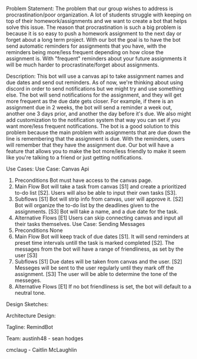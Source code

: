Problem Statement: 
The problem that our group wishes to address is procrastination/poor organization. A lot of students struggle with keeping on top of their homework/assignments and we want to create a bot that helps solve this issue. The reason that procrastination is such a big problem is because it is so easy to push a homework assignment to the next day or forget about a long term project. With our bot the goal is to have the bot send automatic reminders for assignments that you have, with the reminders being more/less frequent depending on how close the assignment is. With "frequent" reminders about your future assignments it will be much harder to procrastinate/forget about assignments.

Description:
This bot will use a canvas api to take assignment names and due dates and send out reminders. As of now, we're thinking about using discord in order to send notifications but we might try and use something else. The bot will send notifications for the assignment, and they will get more frequent as the due date gets closer. For example, if there is an assignment due in 2 weeks, the bot will send a reminder a week out, another one 3 days prior, and another the day before it's due. We also might add customization to the notification system that way you can set if you want more/less frequent notifications. The bot is a good solution to this problem because the main problem with assignments that are due down the line is remembering that the assignment is due. With the reminders, users will remember that they have the assignment due. Our bot will have a feature that allows you to make the bot more/less friendly to make it seem like you're talking to a friend or just getting notifications.

Use Cases:
  Use Case: Canvas Api
  1. Preconditions
      Bot must have access to the canvas page.
  3. Main Flow
      Bot will take a task from canvas [S1] and create a prioritized to-do list [S2]. Users will also be able to input their own tasks [S3].
  3. Subflows
      [S1] Bot will strip info from canvas, user will approve it.
      [S2] Bot will organize the to-do list by the deadlines given to the assignments.
      [S3] Bot will take a name, and a due date for the task.
  4. Alternative Flows
      [E1] Users can skip connecting canvas and input all their tasks themselves.
  Use Case: Sending Messages
  1. Preconditions
      None
  2. Main Flow
      Bot will keep track of due dates [S1]. It will send reminders at preset time intervals untill the task is marked completed [S2]. The messages from the bot will have a range of friendliness, as set by the user [S3]
  3. Subflows
      [S1] Due dates will be taken from canvas and the user.
      [S2] Messeges will be sent to the user regularly until they mark off the assignment.
      [S3] The user will be able to determine the tone of the messeges.
  4. Alternative Flows
      [E1] If no bot friendliness is set, the bot will default to a neutral tone.

Design Sketches: 


Architecture Design:


Tagline: RemindBot


Team: 
austinh48 - sean hodges

cmclaug - Caitlin McLaughlin

